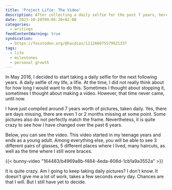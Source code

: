 ```yaml
---
title: 'Project Lifie: The Video'
description: After collecting a daily selfie for the past 7 years, here is the final video.
date: 2023-10-20T09:05:20+02:00
categories:
  - writings
feedContentWarning: true
syndication:
  - https://fosstodon.org/@hacdias/111266075579921337
tags:
  - life
  - milestones
  - personal growth
---
```


In May 2016, I decided to start taking a daily selfie for the next following years. A daily selfie of my life, a lifie. At the time, I did not really think about for how long I would want to do this. Sometimes I thought about stopping it, sometimes I thought about making a video. However, that time never came, until now.

I have just compiled around 7 years worth of pictures, taken daily. Yes, there are days missing, there are even 1 or 2 months missing at some point. Some pictures also do not perfectly match the frame. Nevertheless, it is quite crazy to see how I have changed over the past 6 years.

Below, you can see the video. This video started in my teenage years and ends as a young adult. Among everything else, you will be able to see 3 different pairs of glasses, 5 different places where I lived, many haircuts, as well as the time where I still wore braces.

{{< bunny-video "164483/b4969a8b-f484-4eda-806d-1cb1a9a3552a" >}}

It is quite crazy. Am I going to keep taking daily pictures? I don't know. It doesn't give me a lot of work, takes a few seconds every day. Chances are that I will. But I still have yet to decide.
